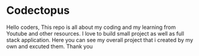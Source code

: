 # Codectopus
Hello coders,
This repo is all about my coding and my learning from Youtube and other resources.
I love to build small project as well as full stack application.
Here you can see my overall project that i created by my own and excuted them.
Thank you
